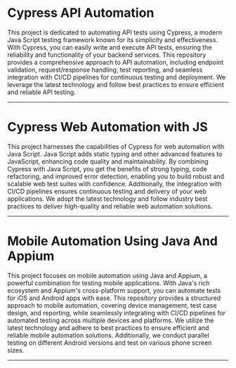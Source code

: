 # Cypress API Automation

This project is dedicated to automating API tests using Cypress, a modern Java Script testing framework known for its simplicity and effectiveness. With Cypress, you can easily write and execute API tests, ensuring the reliability and functionality of your backend services. This repository provides a comprehensive approach to API automation, including endpoint validation, request/response handling, test reporting, and seamless integration with CI/CD pipelines for continuous testing and deployment. We leverage the latest technology and follow best practices to ensure efficient and reliable API testing.

---

# Cypress Web Automation with JS

This project harnesses the capabilities of Cypress for web automation with Java Script. Java Script adds static typing and other advanced features to JavaScript, enhancing code quality and maintainability. By combining Cypress with Java Script, you get the benefits of strong typing, code refactoring, and improved error detection, enabling you to build robust and scalable web test suites with confidence. Additionally, the integration with CI/CD pipelines ensures continuous testing and delivery of your web applications. We adopt the latest technology and follow industry best practices to deliver high-quality and reliable web automation solutions.

---

# Mobile Automation Using Java And Appium

This project focuses on mobile automation using Java and Appium, a powerful combination for testing mobile applications. With Java's rich ecosystem and Appium's cross-platform support, you can automate tests for iOS and Android apps with ease. This repository provides a structured approach to mobile automation, covering device management, test case design, and reporting, while seamlessly integrating with CI/CD pipelines for automated testing across multiple devices and platforms. We utilize the latest technology and adhere to best practices to ensure efficient and reliable mobile automation solutions. Additionally, we conduct parallel testing on different Android versions and test on various phone screen sizes.

---

